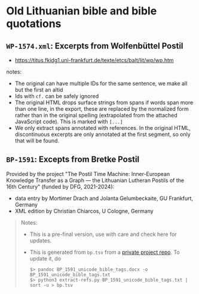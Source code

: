 # Old Lithuanian bible and bible quotations

## `WP-1574.xml`: Excerpts from Wolfenbüttel Postil

- https://titus.fkidg1.uni-frankfurt.de/texte/etcs/balt/lit/wp/wp.htm

notes:

- The original can have multiple IDs for the same sentence, we make all but the first an altid
- Ids with `cf.` can be safely ignored
- The original HTML drops surface strings from spans if words span more than one line, in the export, these are replaced by the normalized form rather than in the original spelling (extrapolated from the attached JavaScript code). This is marked with `[...]`
- We only extract spans annotated with references. In the original HTML, discontinuous excerpts are only annotated at the first segment, so only that will be found.

## `BP-1591`: Excepts from Bretke Postil

Provided by the project "The Postil Time Machine: Inner-European Knowledge Transfer as a Graph — the Lithuanian Lutheran Postils of the 16th Century" (funded by DFG, 2021-2024):

- data entry by Mortimer Drach and Jolanta Gelumbeckaite, GU Frankfurt, Germany
- XML edition by Christian Chiarcos, U Cologne, Germany

> Notes: 
> - This is a pre-final version, use with care and check here for updates.
> - This is generated from `bp.tsv` from a [private project repo](https://github.com/acoli-repo/passage-finder/tree/main/samples). To update it, do
>	
>		$> pandoc BP_1591_unicode_bible_tags.docx -o BP_1591_unicode_bible_tags.txt
>		$> python3 extract-refs.py BP_1591_unicode_bible_tags.txt | sort -u > bp.tsv

